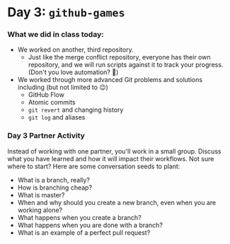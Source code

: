# Day 3: `github-games`

### What we did in class today:
- We worked on another, third repository.
  - Just like the merge conflict repository, everyone has their own repository, and we will run scripts against it to track your progress. (Don't you love automation? :robot:)
- We worked through more advanced Git problems and solutions including (but not limited to :wink:)
  - GitHub Flow
  - Atomic commits
  - `git revert` and changing history
  - `git log` and aliases

### Day 3 Partner Activity

Instead of working with one partner, you'll work in a small group. Discuss what you have learned and how it will impact their workflows. Not sure where to start? Here are some conversation seeds to plant:
- What is a branch, really?
- How is branching cheap?
- What is master?
- When and why should you create a new branch, even when you are working alone?
- What happens when you create a branch?
- What happens when you are done with a branch?
- What is an example of a perfect pull request?
